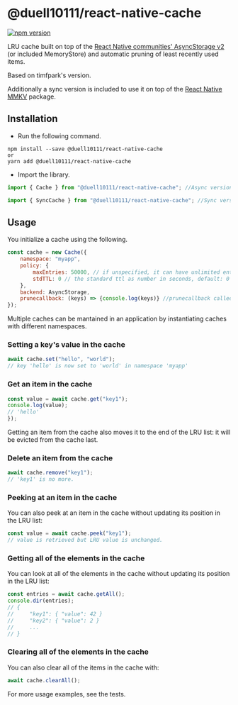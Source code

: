 # @duell10111/react-native-cache

[![npm version](https://badge.fury.io/js/@duell10111%2Freact-native-cache.svg)](https://badge.fury.io/js/@duell10111%2Freact-native-cache)

LRU cache built on top of the [React Native communities' AsyncStorage v2](https://github.com/react-native-community/async-storage/tree/master) (or included MemoryStore) and automatic pruning of least recently used items.

Based on timfpark's version.

Additionally a sync version is included to use it on top of the [React Native MMKV](https://github.com/mrousavy/react-native-mmkv) package.

## Installation

*   Run the following command.

```shell
npm install --save @duell10111/react-native-cache
or
yarn add @duell10111/react-native-cache
```

*   Import the library.

```javascript
import { Cache } from "@duell10111/react-native-cache"; //Async version
```

```javascript
import { SyncCache } from "@duell10111/react-native-cache"; //Sync version
```

## Usage

You initialize a cache using the following.

```javascript
const cache = new Cache({
    namespace: "myapp",
    policy: {
        maxEntries: 50000, // if unspecified, it can have unlimited entries
        stdTTL: 0 // the standard ttl as number in seconds, default: 0 (unlimited)
    },
    backend: AsyncStorage,
    prunecallback: (keys) => {console.log(keys)} //prunecallback called if a key gets removed
});
```

Multiple caches can be mantained in an application by instantiating caches with different namespaces.

### Setting a key's value in the cache

```javascript
await cache.set("hello", "world");
// key 'hello' is now set to 'world' in namespace 'myapp'
```

### Get an item in the cache

```javascript
const value = await cache.get("key1");
console.log(value);
// 'hello'
});
```

Getting an item from the cache also moves it to the end of the LRU list: it will be evicted from the cache last.

### Delete an item from the cache

```javascript
await cache.remove("key1");
// 'key1' is no more.
```

### Peeking at an item in the cache

You can also peek at an item in the cache without updating its position in the LRU list:

```javascript
const value = await cache.peek("key1");
// value is retrieved but LRU value is unchanged.
```

### Getting all of the elements in the cache

You can look at all of the elements in the cache without updating its position in the LRU list:

```javascript
const entries = await cache.getAll();
console.dir(entries);
// {
//     "key1": { "value": 42 }
//     "key2": { "value": 2 }
//     ...
// }
```

### Clearing all of the elements in the cache

You can also clear all of the items in the cache with:

```javascript
await cache.clearAll();
```

For more usage examples, see the tests.
